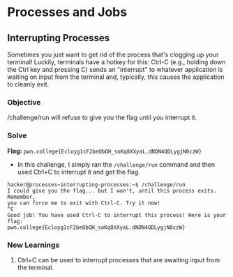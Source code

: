 # Processes and Jobs

## Interrupting Processes
Sometimes you just want to get rid of the process that's clogging up your terminal! Luckily, terminals have a hotkey for this: Ctrl-C (e.g., holding down the Ctrl key and pressing C) sends an "interrupt" to whatever application is waiting on input from the terminal and, typically, this causes the application to cleanly exit.

### Objective
/challenge/run will refuse to give you the flag until you interrupt it.

### Solve
**Flag:** `pwn.college{Ecloyg1cF2beQbQH_soKq8XXyaL.dNDN4QDLygjN0czW}`

- In this challenge, I simply ran the `/challenge/run` command and then used Ctrl+C to interrupt it and get the flag.

```
hacker@processes~interrupting-processes:~$ /challenge/run
I could give you the flag... but I won't, until this process exits. Remember,
you can force me to exit with Ctrl-C. Try it now!
^C
Good job! You have used Ctrl-C to interrupt this process! Here is your flag:
pwn.college{Ecloyg1cF2beQbQH_soKq8XXyaL.dNDN4QDLygjN0czW}
```

### New Learnings
1. Ctrl+C can be used to interrupt processes that are awaiting input from the terminal.
